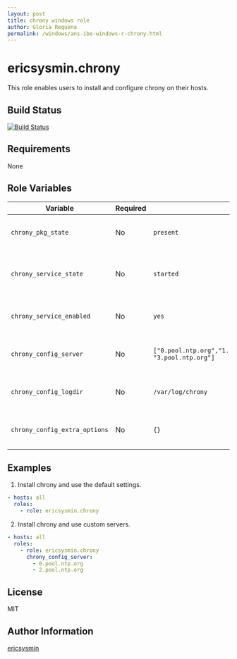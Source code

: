 ```yaml
---
layout: post
title: chrony windows role
author: Gloria Requena
permalink: /windows/ans-ibe-windows-r-chrony.html 
---
```


# ericsysmin.chrony

This role enables users to install and configure chrony on their hosts.

## Build Status

[![Build Status](https://travis-ci.org/ericsysmin/ansible-role-chrony.svg?branch=master)](https://travis-ci.org/ericsysmin/ansible-role-chrony)

## Requirements

None

## Role Variables

| Variable | Required | Default | Comments |
| -------- | -------- | ------- | -------- |
| `chrony_pkg_state` | No | `present` | Set pkg `enabled`, `disabled`, `latest` |
| `chrony_service_state` | No | `started` | Set service state, started, enabled or disabled |
| `chrony_service_enabled` | No | `yes` | A list of NTP servers to use.                   |
| `chrony_config_server` | No | `["0.pool.ntp.org","1.pool.ntp.org","2.pool.ntp.org", "3.pool.ntp.org"]` | A list of NTP servers to use. |
| `chrony_config_logdir` | No | `/var/log/chrony` | A list of NTP servers to use. |
| `chrony_config_extra_options` | No | `{}` | A dict of extra config options. |

## Examples

1) Install chrony and use the default settings.
```yaml
- hosts: all
  roles:
    - role: ericsysmin.chrony
```

2) Install chrony and use custom servers.
```yaml
- hosts: all
  roles:
    - role: ericsysmin.chrony
      chrony_config_server:
        - 0.pool.ntp.org
        - 2.pool.ntp.org
```

## License

MIT

## Author Information

[ericsysmin](https://ericsysmin.com)
